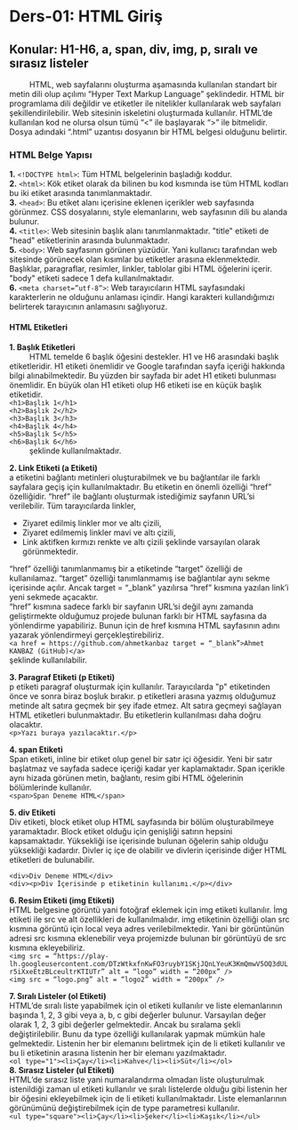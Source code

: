 # Ders-01: HTML Giriş
## Konular: H1-H6, a, span, div, img, p, sıralı ve sırasız listeler

&emsp; &emsp; HTML, web sayfalarını oluşturma aşamasında kullanılan standart bir metin dili olup açılımı “Hyper Text Markup Language” şeklindedir. HTML bir programlama dili değildir ve etiketler ile nitelikler kullanılarak web sayfaları şekillendirilebilir. Web sitesinin iskeletini oluşturmada kullanılır.
HTML’de kullanılan kod ne olursa olsun tümü “<” ile başlayarak “>” ile bitmelidir.
Dosya adındaki “.html” uzantısı dosyanın  bir HTML belgesi olduğunu belirtir.
### HTML Belge Yapısı <br>
**1.**	```<!DOCTYPE html>```: Tüm HTML belgelerinin başladığı koddur.  
**2.**	```<html>```: Kök etiket olarak da bilinen bu kod kısmında ise tüm HTML kodları bu iki etiket arasında tanımlanmaktadır.  
**3.**	```<head>```: Bu etiket alanı içerisine eklenen içerikler web sayfasında görünmez. CSS dosyalarını, style elemanlarını, web sayfasının dili bu alanda bulunur.  
**4.**	```<title>```: Web sitesinin başlık alanı tanımlanmaktadır. "title" etiketi de "head" etiketlerinin arasında bulunmaktadır.  
**5.**	```<body>```: Web sayfasının görünen yüzüdür. Yani kullanıcı tarafından web sitesinde görünecek olan kısımlar bu etiketler arasına eklenmektedir. Başlıklar, paragraflar, resimler, linkler, tablolar gibi HTML öğelerini içerir. "body" etiketi sadece 1 defa kullanılmaktadır.  
**6.**	```<meta charset=”utf-8”>```: Web tarayıcıların HTML sayfasındaki karakterlerin ne olduğunu anlaması içindir. Hangi karakteri kullandığımızı belirterek tarayıcının anlamasını sağlıyoruz.  

#### HTML Etiketleri
**1. Başlık Etiketleri**  
&emsp; &emsp; HTML temelde 6 başlık öğesini destekler. H1 ve H6 arasındaki başlık etiketleridir. H1 etiketi önemlidir ve Google tarafından sayfa içeriği hakkında bilgi alınabilmektedir. Bu yüzden bir sayfada bir adet H1 etiketi bulunması önemlidir. En büyük olan H1 etiketi olup H6 etiketi ise en küçük başlık etiketidir. <br>
	```<h1>Başlık 1</h1>```  
	```<h2>Başlık 2</h2>```  
	```<h3>Başlık 3</h3>```  
	```<h4>Başlık 4</h4>```  
	```<h5>Başlık 5</h5>```  
	```<h6>Başlık 6</h6>```  
	&emsp; &emsp; şeklinde kullanılmaktadır.

**2. Link Etiketi (a Etiketi)**  
a etiketini bağlantı metinleri oluşturabilmek ve bu bağlantılar ile farklı sayfalara geçiş için kullanılmaktadır. Bu etiketin en önemli özelliği “href” özelliğidir. “href” ile bağlantı oluşturmak istediğimiz sayfanın URL’si verilebilir.
	Tüm tarayıcılarda linkler,
-  Ziyaret edilmiş linkler mor ve altı çizili,
-  Ziyaret edilmemiş linkler mavi ve altı çizili,
-  Link aktifken kırmızı renkte ve altı çizili
  şeklinde varsayılan olarak görünmektedir. <br>

“href” özelliği tanımlanmamış bir a etiketinde “target” özelliği de kullanılamaz. “target” özelliği tanımlanmamış ise bağlantılar aynı sekme içerisinde açılır. Ancak target = “_blank” yazılırsa “href” kısmına yazılan link’i yeni sekmede açacaktır.  
“href” kısmına sadece farklı bir sayfanın URL’si değil aynı zamanda geliştirmekte olduğumuz projede bulunan farklı bir HTML sayfasına da yönlendirme yapabiliriz. Bunun için de href kısmına HTML sayfasının adını yazarak yönlendirmeyi gerçekleştirebiliriz.  
```<a href = https://github.com/ahmetkanbaz target = “_blank”>Ahmet KANBAZ (GitHub)</a>```  
şeklinde kullanılabilir.  

**3. Paragraf Etiketi (p Etiketi)**  
p etiketi paragraf oluşturmak için kullanılır. Tarayıcılarda "p" etiketinden önce ve sonra biraz boşluk bırakır. p etiketleri arasına yazmış olduğumuz metinde alt satıra geçmek bir şey ifade etmez. Alt satıra geçmeyi sağlayan HTML etiketleri bulunmaktadır. Bu etiketlerin kullanılması daha doğru olacaktır.   
```<p>Yazı buraya yazılacaktır.</p>```  

**4. span Etiketi**  
Span etiketi, inline bir etiket olup genel bir satır içi öğesidir. Yeni bir satır başlatmaz ve sayfada sadece içeriği kadar yer kaplamaktadır. Span içerikle aynı hizada görünen metin, bağlantı, resim gibi HTML öğelerinin bölümlerinde kullanılır.  
```<span>Span Deneme HTML</span>```  

**5. div Etiketi**  
Div etiketi, block etiket olup HTML sayfasında bir bölüm oluşturabilmeye yaramaktadır. Block etiket olduğu için genişliği satırın hepsini kapsamaktadır. Yüksekliği ise içerisinde bulunan öğelerin sahip olduğu yüksekliği kadardır. Divler iç içe de olabilir ve divlerin içerisinde diğer HTML etiketleri de bulunabilir.  

```<div>Div Deneme HTML</div>```  
```<div><p>Div İçerisinde p etiketinin kullanımı.</p></div>```  

**6. Resim Etiketi (img Etiketi)**  
HTML belgesine görüntü yani fotoğraf eklemek için img etiketi kullanılır. İmg etiketi ile src ve alt özellikleri de kullanılmalıdır. img etiketinin özelliği olan src kısmına görüntü için local veya adres verilebilmektedir. Yani bir görüntünün adresi src kısmına eklenebilir veya projemizde bulunan bir görüntüyü de src kısmına ekleyebiliriz.  
```<img src = “https://play-lh.googleusercontent.com/DTzWtkxfnKwFO3ruybY1SKjJQnLYeuK3KmQmwV5OQ3dULr5iXxeEtzBLceultrKTIUTr” alt = “logo” width = “200px” />```  
```<img src = “logo.png” alt = “logo2” width = “200px” />```  

**7. Sıralı Listeler (ol Etiketi)**  
HTML’de sıralı liste yapabilmek için ol etiketi kullanılır ve liste elemanlarının başında 1, 2, 3 gibi veya a, b, c gibi değerler bulunur. Varsayılan değer olarak 1, 2, 3 gibi değerler gelmektedir. Ancak bu sıralama şekli değiştirilebilir. Bunu da type özelliği kullanılarak yapmak mümkün hale gelmektedir. Listenin her bir elemanını belirtmek için de li etiketi kullanılır ve bu li etiketinin arasına listenin her bir elemanı yazılmaktadır.  
```<ol type="1"><li>Çay</li><li>Kahve</li><li>Süt</li></ol>```  
**8. Sırasız Listeler (ul Etiketi)**  
HTML’de sırasız liste yani numaralandırma olmadan liste oluşturulmak istenildiği zaman ul etiketi kullanılır ve sıralı listelerde olduğu gibi listenin her bir öğesini ekleyebilmek için de li etiketi kullanılmaktadır. Liste elemanlarının görünümünü değiştirebilmek için de type parametresi kullanılır.  
```<ul type="square"><li>Çay</li><li>Şeker</li><li>Kaşık</li></ul>```
